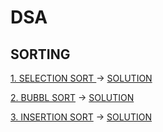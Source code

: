 # DSA

## SORTING

[1. SELECTION SORT ](https://www.geeksforgeeks.org/problems/selection-sort/1) -> [SOLUTION](https://github.com/AJAYKE/SYSTEM-DESIGN/blob/main/DSA/sorting/selection_sort.py)

[2. BUBBL SORT](https://www.geeksforgeeks.org/problems/bubble-sort/1) -> [SOLUTION](https://github.com/AJAYKE/SYSTEM-DESIGN/blob/main/DSA/sorting/bubble_sort.py)

[3. INSERTION SORT](https://www.geeksforgeeks.org/problems/insertion-sort/1) -> [SOLUTION](https://github.com/AJAYKE/SYSTEM-DESIGN/blob/main/DSA/sorting/insertion_sort.py)
